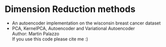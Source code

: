 # Dimension Reduction methods
- An autoencoder implementation on the wisconsin breast cancer dataset <br>
- PCA, KernelPCA, Autoencoder and Variational Autoencoder <br>
Author: Martin Palazzo <br>
If you use this code please cite me :) 
